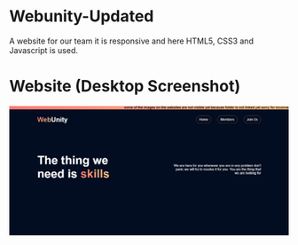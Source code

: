 # Webunity-Updated
A website for our team it is responsive and here HTML5, CSS3 and Javascript is used.

# Website (Desktop Screenshot)

![Website Screenshot](https://github.com/hyperdgx/Webunity-Updated/blob/main/Webunity.jpg)
